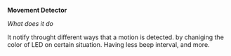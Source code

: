 **Movement Detector** 



*What does it do* 

It notify throught different ways  that  a motion is detected.
by chaniging the color of LED on certain situation. Having less beep interval, and more.
